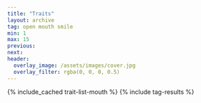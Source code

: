 ```yaml
---
title: "Traits"
layout: archive
tag: open mouth smile
min: 1
max: 15
previous:
next:
header:
  overlay_image: /assets/images/cover.jpg
  overlay_filter: rgba(0, 0, 0, 0.5)
---
```

{% include_cached trait-list-mouth %}
{% include tag-results %}
